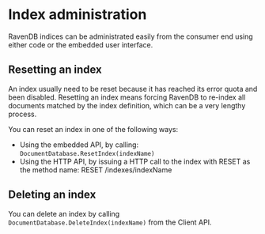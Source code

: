 ﻿# Index administration

RavenDB indices can be administrated easily from the consumer end using either code or the embedded user interface.

## Resetting an index

An index usually need to be reset because it has reached its error quota and been disabled. Resetting an index means forcing RavenDB to re-index all documents matched by the index definition, which can be a very lengthy process.

You can reset an index in one of the following ways:

* Using the embedded API, by calling: `DocumentDatabase.ResetIndex(indexName)`
* Using the HTTP API, by issuing a HTTP call to the index with RESET as the method name: 
RESET /indexes/indexName

## Deleting an index

You can delete an index by calling `DocumentDatabase.DeleteIndex(indexName)` from the Client API.
